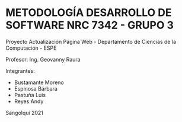 # METODOLOGÍA DESARROLLO DE SOFTWARE NRC 7342 - GRUPO 3

Proyecto Actualización Página Web - Departamento de Ciencias de la Computación - ESPE

Profesor: Ing. Geovanny Raura

Integrantes:
- Bustamante Moreno 
- Espinosa Bárbara
- Pastuña Luis
- Reyes Andy

Sangolquí 2021
